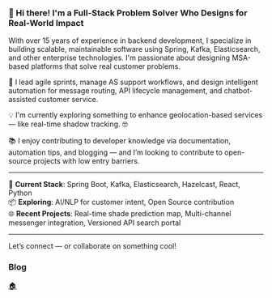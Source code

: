 
### 👋 Hi there! I'm a Full-Stack Problem Solver Who Designs for Real-World Impact

With over 15 years of experience in backend development, I specialize in building scalable, maintainable software using Spring, Kafka, Elasticsearch, and other enterprise technologies. I'm passionate about designing MSA-based platforms that solve real customer problems.

🧠 I lead agile sprints, manage AS support workflows, and design intelligent automation for message routing, API lifecycle management, and chatbot-assisted customer service.  

💡 I'm currently exploring something to enhance geolocation-based services — like real-time shadow tracking. 🤓

📚 I enjoy contributing to developer knowledge via documentation, automation tips, and blogging — and I’m looking to contribute to open-source projects with low entry barriers.

---

🔧 **Current Stack**: Spring Boot, Kafka, Elasticsearch, Hazelcast, React, Python  
📦 **Exploring**: AI/NLP for customer intent, Open Source contribution  
🌐 **Recent Projects**: Real-time shade prediction map, Multi-channel messenger integration, Versioned API search portal

---

Let’s connect — or collaborate on something cool!



### Blog
[🏠](https://tnfhrnsss.github.io/)

